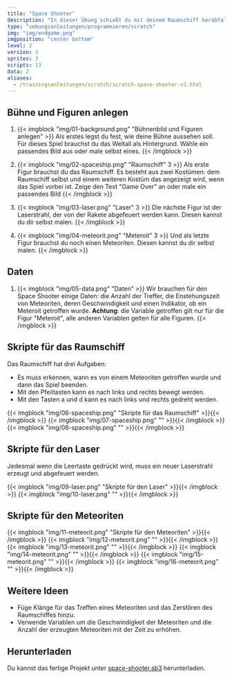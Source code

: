 ```yaml
---
title: "Space Shooter"
description: "In dieser Übung schießt du mit deinem Raumschiff herabfallende Meteoriten ab bevor sie dein Raumschiff zerstören."
type: "uebungsanleitungen/programmieren/scratch"
img: "img/endgame.png"
imgposition: "center bottom"
level: 2
version: 3
sprites: 3
scripts: 13
data: 2
aliases:
  - /trainingsanleitungen/scratch/scratch-space-shooter-v3.html
---
```


## Bühne und Figuren anlegen

1. {{< imgblock "img/01-background.png" "Bühnenbild und Figuren anlegen" >}}
Als erstes legst du fest, wie deine Bühne aussehen soll. Für dieses Spiel brauchst du das Weltall als Hintergrund. Wähle ein passendes Bild aus oder male selbst eines.
{{< /imgblock >}}

2. {{< imgblock "img/02-spaceship.png" "Raumschiff" 3 >}}
Als erste Figur brauchst du das Raumschiff. Es besteht aus zwei Kostümen: dem Raumschiff selbst und einem weiteren Kostüm das angezeigt wird, wenn das Spiel vorbei ist. Zeige den Text "Game Over" an oder male ein passendes Bild
{{< /imgblock >}}

3. {{< imgblock "img/03-laser.png" "Laser" 3 >}}
Die nächste Figur ist der Laserstrahl, der von der Rakete abgefeuert werden kann. Diesen kannst du dir selbst malen.
{{< /imgblock >}}

4. {{< imgblock "img/04-meteorit.png" "Meteroit" 3 >}}
Und als letzte Figur brauchst du noch einen Meteoriten. Diesen kannst du dir selbst malen.
{{< /imgblock >}}

## Daten

1. {{< imgblock "img/05-data.png" "Daten" >}}
Wir brauchen für den Space Shooter einige Daten: die Anzahl der Treffer, die Enstehungszeit von Meteoriten, deren Geschwindigkeit und einen Indikator, ob ein Meteroit getroffen wurde. **Achtung**: die Variable getroffen gilt nur für die Figur "Meteroit", alle anderen Variablen gelten für alle Figuren.
{{< /imgblock >}}

## Skripte für das Raumschiff

Das Raumschiff hat drei Aufgaben:

* Es muss erkennen, wann es von einem Meteoriten getroffen wurde und dann das Spiel beenden.
* Mit den Pfeiltasten kann es nach links und rechts bewegt werden.
* Mit den Tasten a und d kann es nach links und rechts gedreht werden.

{{< imgblock "img/06-spaceship.png" "Skripte für das Raumschiff" >}}{{< /imgblock >}}
{{< imgblock "img/07-spaceship.png" "" >}}{{< /imgblock >}}
{{< imgblock "img/08-spaceship.png" "" >}}{{< /imgblock >}}

## Skripte für den Laser

Jedesmal wenn die Leertaste gedrückt wird, muss ein neuer Laserstrahl erzeugt und abgefeuert werden.

{{< imgblock "img/09-laser.png" "Skripte für den Laser" >}}{{< /imgblock >}}
{{< imgblock "img/10-laser.png" "" >}}{{< /imgblock >}}


## Skripte für den Meteoriten

{{< imgblock "img/11-meteorit.png" "Skripte für den Meteoriten" >}}{{< /imgblock >}}
{{< imgblock "img/12-meteorit.png" "" >}}{{< /imgblock >}}
{{< imgblock "img/13-meteorit.png" "" >}}{{< /imgblock >}}
{{< imgblock "img/14-meteorit.png" "" >}}{{< /imgblock >}}
{{< imgblock "img/15-meteorit.png" "" >}}{{< /imgblock >}}
{{< imgblock "img/16-meteorit.png" "" >}}{{< /imgblock >}}

## Weitere Ideen

* Füge Klänge für das Treffen eines Meteoriten und das Zerstören des Raumschiffes hinzu.
* Verwende Variablen um die Geschwindigkeit der Meteoriten und die Anzahl der erzeugten Meteoriten mit der Zeit zu erhöhen.

## Herunterladen

Du kannst das fertige Projekt unter [space-shooter.sb3](space-shooter.sb3) herunterladen.